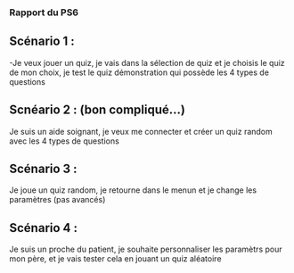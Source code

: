 ### Rapport du PS6



## Scénario 1 : 
-Je veux jouer un quiz, je  vais dans la sélection de quiz et je choisis le quiz de mon choix, je test le quiz démonstration qui possède les 4 types de questions
## Scnéario 2 : (bon compliqué...)
Je suis un aide soignant, je veux me connecter et créer un quiz random avec les 4 types de questions
## Scénario 3 :
Je joue un quiz random, je retourne dans le menun et je change les paramètres (pas avancés)
## Scénario 4 :
Je suis un proche du patient, je souhaite personnaliser les paramètrs pour mon père, et je vais tester cela en jouant un quiz aléatoire